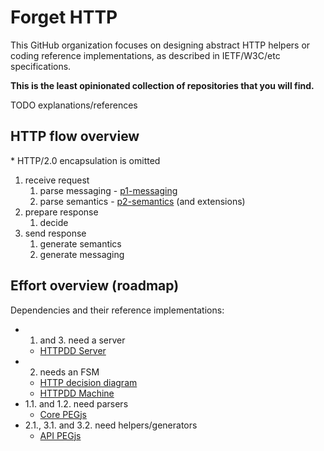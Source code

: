 # Forget HTTP

This GitHub organization focuses on designing abstract HTTP helpers or coding reference implementations, as described in IETF/W3C/etc specifications.

**This is the least opinionated collection of repositories that you will find.**

TODO explanations/references


## HTTP flow overview

\* HTTP/2.0 encapsulation is omitted

1. receive request
    1. parse messaging - [p1-messaging](http://tools.ietf.org/html/draft-ietf-httpbis-p1-messaging)
    2. parse semantics - [p2-semantics](http://tools.ietf.org/html/draft-ietf-httpbis-p2-semantics) (and extensions)
2. prepare response
    1. decide
3. send response
    1. generate semantics
    2. generate messaging


## Effort overview (roadmap)

Dependencies and their reference implementations:

* 1. and 3. need a server
    * [HTTPDD Server](https://github.com/for-GET/server)
* 2. needs an FSM
    * [HTTP decision diagram](https://github.com/for-GET/http-decision-diagram)
    * [HTTPDD Machine](https://github.com/for-GET/machine)
* 1.1. and 1.2. need parsers
    * [Core PEGjs](https://github.com/for-GET/core-pegjs)
* 2.1., 3.1. and 3.2. need helpers/generators
    * [API PEGjs](https://github.com/for-GET/api-pegjs)

